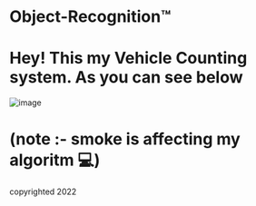 # Object-Recognition™️ 

# Hey! This my Vehicle Counting system. As you can see below

![image](https://user-images.githubusercontent.com/84454820/193411271-e8792873-32d8-4dba-8cb1-78487d3d9f41.png)
# (note :- smoke is affecting my algoritm 💻)
copyrighted 2022


